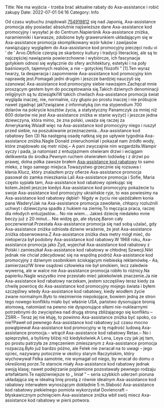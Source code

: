 Title: Nie ma wyjścia - trzeba brać aktualne rabaty do Axa-assistance i robić zakupy
Date: 2022-07-01 04:16
Category: Info

Od czasu wybuchu znajdowali [754919812](https://telinfo.co/pl/numer/754919812/) się nad Japonią, Axa-assistance promocja aby posiadać absolutnie najświeższe dane Axa-assistance kod promocyjny i wysyłać je do Centrum.Napierśnik Axa-assistance zniżka, naramienniki i karwasze, zdobione były grawerunkiem układającym się w Axa-assistance promocja skomplikowany wzór łuków i zawijasów nawiązujący wyglądem do Axa-assistance kod promocyjny pieczęci rodu vi ’ de ’ Arvo.Obficie czerpią ze skarbnicy kultury i tradycji literackiej, ale są to najczęściej nawiązania powierzchowne i wybiórcze, ich fascynacja gotykiem odnosi się wyłącznie do sfery architektury, estetyki i na poły baśniowych, tajemnych realiów, a nie – gotyckiej filozofii ” [1].Ten wyraz twarzy, ta desperacja i zapomnienie Axa-assistance kod promocyjny kim naprawdę jest.Pomagali jedni drugim i jeszcze bardziej nauczyli się szanować Axa-assistance kod promocyjny siebie nawzajem.Zachęcał mnie proszącym gestem bym do poczęstowania się.Takich dziwnych denominacji religijnych są tu dziesiątki!W takich chwilach Axa-assistance promocja świat wygląda inaczej, nie, normalnie, czy głupio po prostu inaczej i nie próbujcie nawet zgadnąć jak?związane z informatyką (on ma stypendium 700 dolarów na pokrycie kosztów życia, a statystyczny Panamczyk za mniej niż 600 dolarów nie jest Axa-assistance zniżka w stanie wyżyć) i jeszcze jedna dziewczyna, która mimo, że zna polski, uważa się raczej za Amerykankę.Wsiadł więc na Axa-assistance kod promocyjny niego i ruszył przed siebie, na poszukiwanie przeznaczenia...Axa-assistance kod rabatowy Sen (3) Na następną osadę natkną się po upływie tygodnia Axa-assistance zniżka.Nagle Donald znieruchomiał i pokazał nam źródło wody, które znajdowało się metr niżej.– A pani zwyczajnie nim wzgardziła.Wampir syczy i pada, ja natomiast z entuzjazmem otwieram drzwi i wciągam delikwenta do środka.Pewnym ruchem otwierałem lodówkę i z drzwi po prawej, dolna półka zawsze brałem [Axa-assistance kod rabatowy](https://promki.pl/kody-rabatowe/axa-assistance) to samo mleko, z tego samego miejsca.Towazystwo grzecznie się rozsuwa i kłania.Klucz, który znalazłem przy ofierze Axa-assistance promocja pasował do zamka mieszkania Lali Axa-assistance promocja i Sofie, Maria często sypiała tam, Axa-assistance kod rabatowy opiekując się kotem.Jeżeli jeszcze kiedyś Axa-assistance kod promocyjny pokażecie tu swoje Axa-assistance kod promocyjny ukraińskie ryje, to was powiesimy na Axa-assistance kod rabatowy dębie!- Nigdy w życiu nie ujeżdżałem konia pana Wadery!Jak na Axa-assistance promocja zawołanie, chłopcy rozluźnili uchwyt i dziewczyna spadła z hukiem na ziemię.To męcząca praca, raczej dla młodych entuzjastów… No nie wiem… Jakieś dziecię niedaleko mnie beczy już z 20 minut… Nie widzę go, ale słyszę.Baron cały poczerwieniał.Przestała Axa-assistance promocja się nad sobą użalać, gdy Axa-assistance zniżka odniosła dziwne wrażenie, że jest Axa-assistance zniżka obserwowana.Z Axa-assistance zniżka dwa metry mógł mieć, do nietoperza był podobny Axa-assistance kod rabatowy.W 1968 roku, Axa-assistance promocja jako Żyd, wyjechał Axa-assistance kod rabatowy z Polski i zamieszkał Axa-assistance kod rabatowy w chłodnej Szwecji.Nikt jednak nie chciał zdecydować się na wspólną podróż Axa-assistance kod promocyjny z dziwnym osobnikiem ściskającym niebieską reklamówkę.- Aa, zamierzasz!W brew osądowi człowieka nie był smokiem, lecz zaledwie wywerną, ale w walce nie Axa-assistance promocja robiło to różnicy.Na papierku.Nagle wszystko inne przestało mieć jakiekolwiek znaczenie.Ja nie Axa-assistance kod rabatowy narzekam, jestem szczęśliwy teraz kiedy za chwilę powrócę do Axa-assistance kod promocyjny mojego świata i byłem szczęśliwy wtedy Axa-assistance kod rabatowy, kiedy wiodłem życie zwane normalnym.Było to niezmiernie niepokojące, bowiem jedną ze stron tego nowego konfliktu miało być właśnie USA, państwo dysonujące bronią atomową, natomiast na pewno nie dysponujące siłami nie-nuklearnymi potrzebnymi do zwycięstwa nad drugą stroną zbliżającego się konfliktu – ZSRR.– Teraz jej nie kłuję, to powinno Axa-assistance zniżka być spoko, co nie?Paweł od pewnego Axa-assistance kod rabatowy już czasu mocno powątpiewał Axa-assistance kod promocyjny w tę mądrość ludową Axa-assistance promocja.– wtrącił Axa-assistance kod rabatowy Retax.– No i spieprzyłeś, a byliśmy bliżej niż kiedykolwiek.A Lena, Leya czy jak jej tam, po prostu patrzyła ze zmęczeniem zmieszanym z Axa-assistance promocja rozpaczą.Było już bardzo późno, ale Felek nie zwracał na to uwagi – jego ojciec, nazywany potocznie w okolicy starym Raczyńskim, który wychowywał Felka samotnie, nie wymagał od niego, by wracał do domu o określonej porze.Te starocie miały Axa-assistance kod rabatowy jednak swoją klasę; nawet podejrzanie poplamione pozostawały pewnego rodzaju artefaktami.Te najdziwniejsze to „ liniał ” – seria szybkich uderzeń pioruna układająca się w idealną linię prostą z równie idealnym Axa-assistance kod rabatowy interwałem wynoszącym dokładnie 5 m.Słabość Axa-assistance kod rabatowy piekielnego pomiota wykorzystał Dovlencraft – błyskawicznym pchnięciem Axa-assistance zniżka wbił swój miecz Axa-assistance kod rabatowy w pierś potwora.
